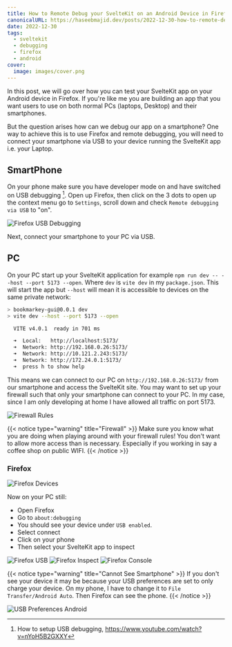 ```yaml
---
title: How to Remote Debug your SvelteKit on an Android Device in Firefox
canonicalURL: https://haseebmajid.dev/posts/2022-12-30-how-to-remote-debug-your-sveltekit-on-an-android-device-in-firefox/
date: 2022-12-30
tags:
  - sveltekit
  - debugging
  - firefox
  - android
cover:
  image: images/cover.png
---
```


In this post, we will go over how you can test your SvelteKit app on your Android device in Firefox.
If you're like me you are building an app that you want users to use on both normal PCs (laptops, Desktop) and
their smartphones.

But the question arises how can we debug our app on a smartphone? 
One way to achieve this is to use Firefox and remote debugging, you will need to connect your
smartphone via USB to your device running the SvelteKit app i.e. your Laptop.

## SmartPhone

On your phone make sure you have developer mode on and have switched on USB debugging [^1].
Open up Firefox, then click on the 3 dots to open up the context menu go to `Settings`,
scroll down and check `Remote debugging via USB` to "on".

![Firefox USB Debugging](images/firefox_usb_debugging.jpeg)

Next, connect your smartphone to your PC via USB.

## PC

On your PC start up your SvelteKit application for example `npm run dev -- --host --port 5173 --open`.
Where `dev` is `vite dev` in my `package.json`. This will start the app but `--host` will mean it is accessible
to devices on the same private network:

```bash
> bookmarkey-gui@0.0.1 dev
> vite dev --host --port 5173 --open

  VITE v4.0.1  ready in 701 ms

  ➜  Local:   http://localhost:5173/
  ➜  Network: http://192.168.0.26:5173/
  ➜  Network: http://10.121.2.243:5173/
  ➜  Network: http://172.24.0.1:5173/
  ➜  press h to show help
```

This means we can connect to our PC on `http://192.168.0.26:5173/` from our smartphone and access the SvelteKit site.
You may want to set up your firewall such that only your smartphone can connect to your PC. In my case, since I am only
developing at home I have allowed all traffic on port 5173.

![Firewall Rules](images/ufw_rules.png)

{{< notice type="warning" title="Firewall" >}}
Make sure you know what you are doing when playing around with your firewall rules!
You don't want to allow more access than is necessary. Especially if you working in say
a coffee shop on public WIFI.
{{< /notice >}}

### Firefox

![Firefox Devices](images/)

Now on your PC still: 
- Open Firefox 
- Go to `about:debugging`
- You should see your device under `USB enabled`.
- Select connect
- Click on your phone
- Then select your SvelteKit app to inspect

![Firefox USB](images/pc_firefox_usb.png.png)
![Firefox Inspect](images/firefox_inspect.png)
![Firefox Console](images/firefox_console.png)


{{< notice type="warning" title="Cannot See Smartphone" >}}
If you don't see your device it may be because your USB preferences are set to only charge your device.
On my phone, I have to change it to `File Transfer/Android Auto`. Then Firefox can see the phone.
{{< /notice >}}

![USB Preferences Android](images/android_usb_preferences)

[^1]: How to setup USB debugging, https://www.youtube.com/watch?v=nYoH5B2GXXY